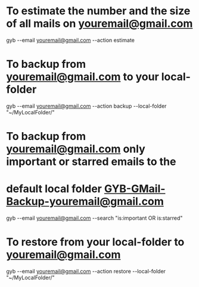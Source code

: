 # To estimate the number and the size of all mails on youremail@gmail.com

gyb --email youremail@gmail.com --action estimate

# To backup from youremail@gmail.com to your local-folder

gyb --email youremail@gmail.com --action backup --local-folder "~/MyLocalFolder/"

# To backup from youremail@gmail.com only important or starred emails to the

# default local folder GYB-GMail-Backup-youremail@gmail.com

gyb --email youremail@gmail.com --search "is:important OR is:starred"

# To restore from your local-folder to youremail@gmail.com

gyb --email youremail@gmail.com --action restore --local-folder "~/MyLocalFolder/"
